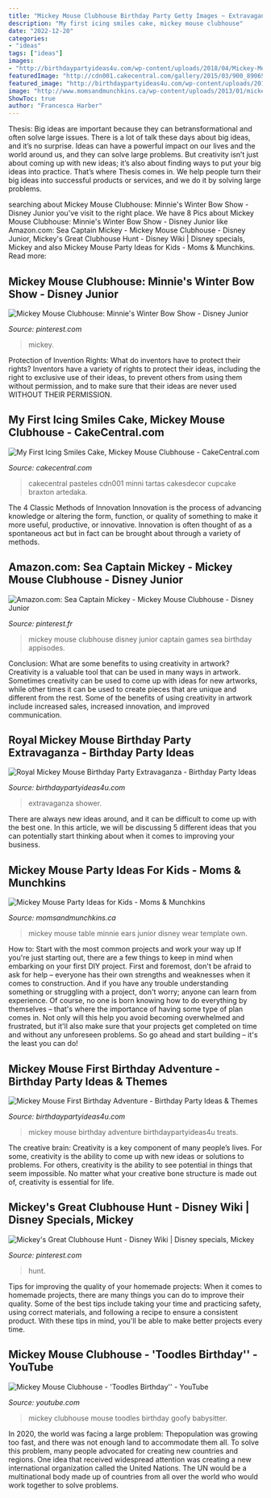 ```yaml
---
title: "Mickey Mouse Clubhouse Birthday Party Getty Images ~ Extravaganza Shower"
description: "My first icing smiles cake, mickey mouse clubhouse"
date: "2022-12-20"
categories:
- "ideas"
tags: ["ideas"]
images:
- "http://birthdaypartyideas4u.com/wp-content/uploads/2018/04/Mickey-Mouse-First-Birthday-Adventure-Treats.jpg"
featuredImage: "http://cdn001.cakecentral.com/gallery/2015/03/900_890655I6q5_my-first-icing-smiles-cake-mickey-mouse-clubhouse.jpg"
featured_image: "http://birthdaypartyideas4u.com/wp-content/uploads/2018/04/Mickey-Mouse-First-Birthday-Adventure-Treats.jpg"
image: "http://www.momsandmunchkins.ca/wp-content/uploads/2013/01/mickey-mouse-party-table-8-m.jpg"
ShowToc: true
author: "Francesca Harber"
---
```



Thesis: Big ideas are important because they can betransformational and often solve large issues.
There is a lot of talk these days about big ideas, and it’s no surprise. Ideas can have a powerful impact on our lives and the world around us, and they can solve large problems. But creativity isn’t just about coming up with new ideas; it’s also about finding ways to put your big ideas into practice. That’s where Thesis comes in. We help people turn their big ideas into successful products or services, and we do it by solving large problems.

	

		
searching about Mickey Mouse Clubhouse: Minnie&#039;s Winter Bow Show - Disney Junior you've visit to the right place. We have 8 Pics about Mickey Mouse Clubhouse: Minnie&#039;s Winter Bow Show - Disney Junior like Amazon.com: Sea Captain Mickey - Mickey Mouse Clubhouse - Disney Junior, Mickey&#039;s Great Clubhouse Hunt - Disney Wiki | Disney specials, Mickey and also Mickey Mouse Party Ideas for Kids - Moms &amp; Munchkins. Read more:
		
    
## Mickey Mouse Clubhouse: Minnie&#039;s Winter Bow Show - Disney Junior

<img loading=lazy src="https://i.pinimg.com/736x/31/f2/f9/31f2f966bbabe4f4332cd8834112a4a6.jpg" onerror="this.onerror=null;this.src='https://tse4.mm.bing.net/th?id=OIP.4FfQg6Ow-6-K7KeXCvePxAHaEK&amp;pid=15.1';" alt="Mickey Mouse Clubhouse: Minnie&#039;s Winter Bow Show - Disney Junior">

_Source: pinterest.com_

>mickey. 

	

Protection of Invention Rights: What do inventors have to protect their rights?
Inventors have a variety of rights to protect their ideas, including the right to exclusive use of their ideas, to prevent others from using them without permission, and to make sure that their ideas are never used WITHOUT THEIR PERMISSION.

    
## My First Icing Smiles Cake, Mickey Mouse Clubhouse - CakeCentral.com

<img loading=lazy src="http://cdn001.cakecentral.com/gallery/2015/03/900_890655I6q5_my-first-icing-smiles-cake-mickey-mouse-clubhouse.jpg" onerror="this.onerror=null;this.src='https://tse3.mm.bing.net/th?id=OIP._r5I8Pj3U_Xw3zQE-A84PAHaJ4&amp;pid=15.1';" alt="My First Icing Smiles Cake, Mickey Mouse Clubhouse - CakeCentral.com">

_Source: cakecentral.com_

>cakecentral pasteles cdn001 minni tartas cakesdecor cupcake braxton artedaka. 

	

The 4 Classic Methods of Innovation
Innovation is the process of advancing knowledge or altering the form, function, or quality of something to make it more useful, productive, or innovative. Innovation is often thought of as a spontaneous act but in fact can be brought about through a variety of methods.

    
## Amazon.com: Sea Captain Mickey - Mickey Mouse Clubhouse - Disney Junior

<img loading=lazy src="https://i.pinimg.com/736x/01/3a/7b/013a7b0690db5e21d91711676a3b7a27--sea-captain-mickey-mouse-clubhouse.jpg" onerror="this.onerror=null;this.src='https://tse2.mm.bing.net/th?id=OIP.WyRZ2hY57VSvHIIgDh8ogQHaHa&amp;pid=15.1';" alt="Amazon.com: Sea Captain Mickey - Mickey Mouse Clubhouse - Disney Junior">

_Source: pinterest.fr_

>mickey mouse clubhouse disney junior captain games sea birthday appisodes. 

	

Conclusion: What are some benefits to using creativity in artwork?
Creativity is a valuable tool that can be used in many ways in artwork. Sometimes creativity can be used to come up with ideas for new artworks, while other times it can be used to create pieces that are unique and different from the rest. Some of the benefits of using creativity in artwork include increased sales, increased innovation, and improved communication.

    
## Royal Mickey Mouse Birthday Party Extravaganza - Birthday Party Ideas

<img loading=lazy src="https://www.birthdaypartyideas4u.com/wp-content/uploads/2017/06/Royal-Mickey-Mouse-Birthday-Party-Extravaganza-Stuffed-Centerpieces-600x648.jpeg" onerror="this.onerror=null;this.src='https://tse3.mm.bing.net/th?id=OIP.Z6x3XCwycA8BAXKRnAI7gQHaH_&amp;pid=15.1';" alt="Royal Mickey Mouse Birthday Party Extravaganza - Birthday Party Ideas">

_Source: birthdaypartyideas4u.com_

>extravaganza shower. 

	

There are always new ideas around, and it can be difficult to come up with the best one. In this article, we will be discussing 5 different ideas that you can potentially start thinking about when it comes to improving your business.

    
## Mickey Mouse Party Ideas For Kids - Moms &amp; Munchkins

<img loading=lazy src="http://www.momsandmunchkins.ca/wp-content/uploads/2013/01/mickey-mouse-party-table-8-m.jpg" onerror="this.onerror=null;this.src='https://tse2.mm.bing.net/th?id=OIP.ctOWDxJbBdMAKtNjaHaFIgHaLH&amp;pid=15.1';" alt="Mickey Mouse Party Ideas for Kids - Moms &amp; Munchkins">

_Source: momsandmunchkins.ca_

>mickey mouse table minnie ears junior disney wear template own. 

	

How to: Start with the most common projects and work your way up
If you're just starting out, there are a few things to keep in mind when embarking on your first DIY project. First and foremost, don't be afraid to ask for help – everyone has their own strengths and weaknesses when it comes to construction. And if you have any trouble understanding something or struggling with a project, don't worry; anyone can learn from experience.
Of course, no one is born knowing how to do everything by themselves – that's where the importance of having some type of plan comes in. Not only will this help you avoid becoming overwhelmed and frustrated, but it'll also make sure that your projects get completed on time and without any unforeseen problems. So go ahead and start building – it's the least you can do!

    
## Mickey Mouse First Birthday Adventure - Birthday Party Ideas &amp; Themes

<img loading=lazy src="http://birthdaypartyideas4u.com/wp-content/uploads/2018/04/Mickey-Mouse-First-Birthday-Adventure-Treats.jpg" onerror="this.onerror=null;this.src='https://tse4.mm.bing.net/th?id=OIP.KVUHxBmcnM1QDjqgnFh35AHaI_&amp;pid=15.1';" alt="Mickey Mouse First Birthday Adventure - Birthday Party Ideas &amp; Themes">

_Source: birthdaypartyideas4u.com_

>mickey mouse birthday adventure birthdaypartyideas4u treats. 

	

The creative brain:
Creativity is a key component of many people’s lives. For some, creativity is the ability to come up with new ideas or solutions to problems. For others, creativity is the ability to see potential in things that seem impossible. No matter what your creative bone structure is made out of, creativity is essential for life.

    
## Mickey&#039;s Great Clubhouse Hunt - Disney Wiki | Disney Specials, Mickey

<img loading=lazy src="https://i.pinimg.com/736x/3c/15/27/3c1527529187c2745d6b49911148977f.jpg" onerror="this.onerror=null;this.src='https://tse1.mm.bing.net/th?id=OIP.mGwaHGZBcKJ_Awkg8EcwZwAAAA&amp;pid=15.1';" alt="Mickey&#039;s Great Clubhouse Hunt - Disney Wiki | Disney specials, Mickey">

_Source: pinterest.com_

>hunt. 

	

Tips for improving the quality of your homemade projects:
When it comes to homemade projects, there are many things you can do to improve their quality. Some of the best tips include taking your time and practicing safety, using correct materials, and following a recipe to ensure a consistent product. With these tips in mind, you'll be able to make better projects every time.

    
## Mickey Mouse Clubhouse - &#039;Toodles Birthday&#039;&#039; - YouTube

<img loading=lazy src="https://i.ytimg.com/vi/BY1O7fBKJ_A/maxresdefault.jpg" onerror="this.onerror=null;this.src='https://tse3.mm.bing.net/th?id=OIP.yPaBer3-DZOjz93bSAKv9QHaEE&amp;pid=15.1';" alt="Mickey Mouse Clubhouse - &#039;Toodles Birthday&#039;&#039; - YouTube">

_Source: youtube.com_

>mickey clubhouse mouse toodles birthday goofy babysitter. 

	

In 2020, the world was facing a large problem: Thepopulation was growing too fast, and there was not enough land to accommodate them all. To solve this problem, many people advocated for creating new countries and regions. One idea that received widespread attention was creating a new international organization called the United Nations. The UN would be a multinational body made up of countries from all over the world who would work together to solve problems.

